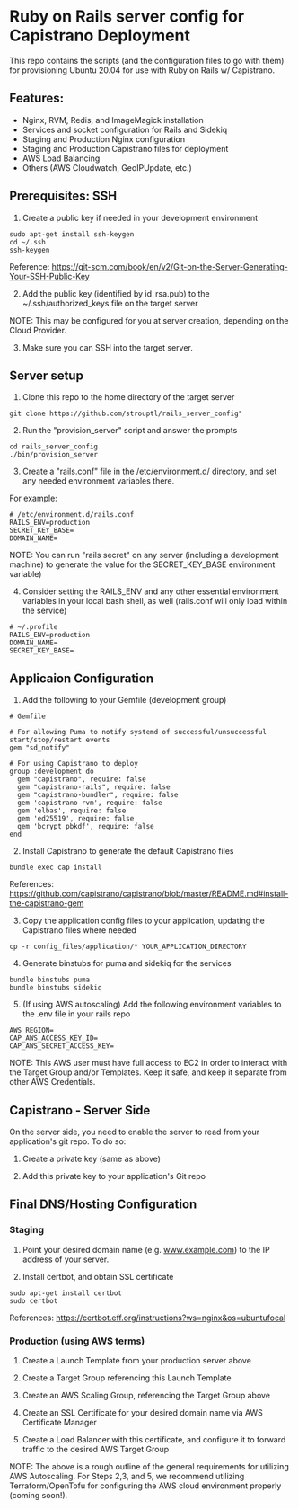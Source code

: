 # Ruby on Rails server config for Capistrano Deployment

This repo contains the scripts (and the configuration files to go with them) for provisioning Ubuntu 20.04 for use with Ruby on Rails w/ Capistrano.

## Features:
- Nginx, RVM, Redis, and ImageMagick installation
- Services and socket configuration for Rails and Sidekiq
- Staging and Production Nginx configuration
- Staging and Production Capistrano files for deployment
- AWS Load Balancing
- Others (AWS Cloudwatch, GeoIPUpdate, etc.)


## Prerequisites: SSH
1. Create a public key if needed in your development environment

 ```
 sudo apt-get install ssh-keygen
 cd ~/.ssh
 ssh-keygen
 ```

 Reference: https://git-scm.com/book/en/v2/Git-on-the-Server-Generating-Your-SSH-Public-Key

2. Add the public key (identified by id_rsa.pub) to the ~/.ssh/authorized_keys file on the target server

NOTE: This may be configured for you at server creation, depending on the Cloud Provider.

3. Make sure you can SSH into the target server.

## Server setup
1. Clone this repo to the home directory of the target server

```
git clone https://github.com/strouptl/rails_server_config"
```

2. Run the "provision_server" script and answer the prompts

```
cd rails_server_config
./bin/provision_server
```

3. Create a "rails.conf" file in the /etc/environment.d/ directory, and set any needed environment variables there.

For example:
```
# /etc/environment.d/rails.conf
RAILS_ENV=production
SECRET_KEY_BASE=
DOMAIN_NAME=
```

NOTE: You can run "rails secret" on any server (including a development machine) to generate the value for the SECRET_KEY_BASE environment variable)

4. Consider setting the RAILS_ENV and any other essential environment variables in your local bash shell, as well (rails.conf will only load within the service)

```
# ~/.profile
RAILS_ENV=production
DOMAIN_NAME=
SECRET_KEY_BASE=
```

## Applicaion Configuration
1. Add the following to your Gemfile (development group)

```
# Gemfile

# For allowing Puma to notify systemd of successful/unsuccessful start/stop/restart events
gem "sd_notify"

# For using Capistrano to deploy
group :development do
  gem "capistrano", require: false
  gem "capistrano-rails", require: false
  gem "capistrano-bundler", require: false
  gem 'capistrano-rvm', require: false
  gem 'elbas', require: false
  gem 'ed25519', require: false
  gem 'bcrypt_pbkdf', require: false
end
```

2. Install Capistrano to generate the default Capistrano files

```
bundle exec cap install
```

References: https://github.com/capistrano/capistrano/blob/master/README.md#install-the-capistrano-gem

3. Copy the application config files to your application, updating the Capistrano files where needed

```
cp -r config_files/application/* YOUR_APPLICATION_DIRECTORY
```

4. Generate binstubs for puma and sidekiq for the services

```
bundle binstubs puma
bundle binstubs sidekiq
```

5. (If using AWS autoscaling) Add the following environment variables to the .env file in your rails repo

```
AWS_REGION=
CAP_AWS_ACCESS_KEY_ID=
CAP_AWS_SECRET_ACCESS_KEY=
```

NOTE: This AWS user must have full access to EC2 in order to interact with the Target Group and/or Templates. Keep it safe, and keep it separate from other AWS Credentials.

## Capistrano - Server Side

On the server side, you need to enable the server to read from your application's git repo. To do so:

1. Create a private key (same as above)

2. Add this private key to your application's Git repo

## Final DNS/Hosting Configuration 

### Staging

1. Point your desired domain name (e.g. www.example.com) to the IP address of your server.

2. Install certbot, and obtain SSL certificate

```
sudo apt-get install certbot
sudo certbot
```

References: https://certbot.eff.org/instructions?ws=nginx&os=ubuntufocal

### Production (using AWS terms)

1. Create a Launch Template from your production server above

2. Create a Target Group referencing this Launch Template

3. Create an AWS Scaling Group, referencing the Target Group above

4. Create an SSL Certificate for your desired domain name via AWS Certificate Manager

5. Create a Load Balancer with this certificate, and configure it to forward traffic to the desired AWS Target Group

NOTE: The above is a rough outline of the general requirements for utilizing AWS Autoscaling. For Steps 2,3, and 5, we recommend utilizing Terraform/OpenTofu for configuring the AWS cloud environment properly (coming soon!).
